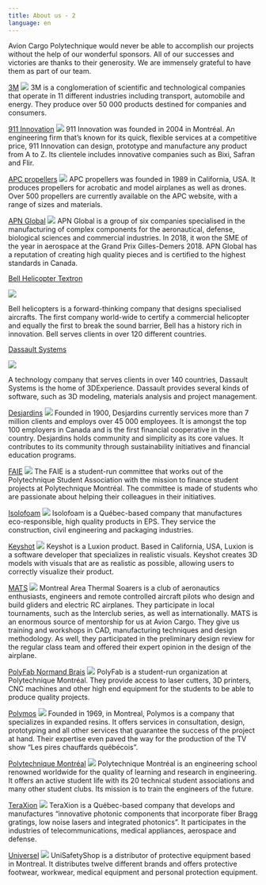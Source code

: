 ```yaml
---
title: About us - 2
language: en
---
```

Avion Cargo Polytechnique would never be able to accomplish our projects without the help of our wonderful sponsors. All of our successes and victories are thanks to their generosity. We are immensely grateful to have them as part of our team. 

[3M](https://www.3mcanada.ca/3M/en_CA/company-ca/)
![](https://res.cloudinary.com/decninixz/image/upload/v1598878497/3M_logo_wordmark_gaxeov.png)
3M is a conglomeration of scientific and technological companies that operate in 11 different industries including transport, automobile and energy. They produce over 50 000 products destined for companies and consumers. 

[911 Innovation](https://911innovation.com/)
![](https://res.cloudinary.com/decninixz/image/upload/v1598878594/911-innovation-1_akh6ln.jpg)
911 Innovation was founded in 2004 in Montréal. An engineering firm that’s known for its quick, flexible services at a competitive price, 911 Innovation can design, prototype and manufacture any product from A to Z. Its clientele includes innovative companies such as Bixi, Safran and Flir. 

[APC propellers](https://www.apcprop.com/)
![](https://res.cloudinary.com/decninixz/image/upload/v1598878594/APC-logo-color-20151012_szqeos.png)
APC propellers was founded in 1989 in California, USA. It produces propellers for acrobatic and model airplanes as well as drones. Over 500 propellers are currently available on the APC website, with a range of sizes and materials. 

[APN Global](http://apnglobal.ca/en/)
![](https://res.cloudinary.com/decninixz/image/upload/v1598878594/APN_lcbdxn.png)
APN Global is a group of six companies specialised in the manufacturing of complex components for the aeronautical, defense, biological sciences and commercial industries. In 2018, it won the SME of the year in aerospace at the Grand Prix Gilles-Demers 2018. APN Global has a reputation of creating high quality pieces and is certified to the highest standards in Canada. 

[Bell Helicopter Textron](https://www.bellflight.com/company/about) 

![](https://res.cloudinary.com/decninixz/image/upload/v1598878594/1200px-Bell_logo_2018.svg_dqpmvk.png)

Bell helicopters is a forward-thinking company that designs specialised aircrafts. The first company world-wide to certify a commercial helicopter and equally the first to break the sound barrier, Bell has a history rich in innovation. Bell serves clients in over 120 different countries. 



[Dassault Systems ](https://www.3ds.com/about-3ds/)

![](https://res.cloudinary.com/decninixz/image/upload/v1601405532/Dassault-Syst-mes-Logo_f7amvo.png)

A technology company that serves clients in over 140 countries, Dassault Systems is the home of 3DExperience. Dassault provides several kinds of software, such as 3D modeling, materials analysis and project management. 



[Desjardins](https://www.desjardins.com/ca/) 
![](https://res.cloudinary.com/decninixz/image/upload/v1598878594/Desjardins_logo_jlhwup.png)
Founded in 1900, Desjardins currently services more than 7 million clients and employs over 45 000 employees. It is amongst the top 100 employers in Canada and is the first financial cooperative in the country. Desjardins holds community and simplicity as its core values. It contributes to its community through sustainability initiatives and financial education programs. 

[FAIE](https://www.aep.polymtl.ca/faie)
![](https://res.cloudinary.com/decninixz/image/upload/v1598878595/logo-sp-16-1024x1024_rwbsfv.png)
The FAIE is a student-run committee that works out of the Polytechnique Student Association with the mission to finance student projects at Polytechnique Montréal. The committee is made of students who are passionate about helping their colleagues in their initiatives. 

[Isolofoam](https://isolofoam.com/en/) 
![](https://res.cloudinary.com/decninixz/image/upload/v1598878594/logo-isolofoam_bcji2i.png)
Isolofoam is a Québec-based company that manufactures eco-responsible, high quality products in EPS. They service the construction, civil engineering and packaging industries. 

[Keyshot](https://www.keyshot.com/)
![](https://res.cloudinary.com/decninixz/image/upload/v1598879891/keyshot-big_qgps4a.png)
Keyshot is a Luxion product. Based in California, USA, Luxion is a software developer that specializes in realistic visuals. Keyshot creates 3D models with visuals that are as realistic as possible, allowing users to correctly visualize their product. 

[MATS](http://www.matsclub.org/index.html) 
![](https://res.cloudinary.com/decninixz/image/upload/v1598878595/logo_MATS_1974_pudagx.png)
Montreal Area Thermal Soarers is a club of aeronautics enthusiasts, engineers and remote controlled aircraft pilots who design and build gliders and electric RC airplanes. They participate in local tournaments, such as the Interclub series, as well as internationally. MATS is an enormous source of mentorship for us at Avion Cargo. They give us training and workshops in CAD, manufacturing techniques and design methodology. As well, they participated in the preliminary design review for the regular class team and offered their expert opinion in the design of the airplane. 

[PolyFab Normand Brais](https://polyfab.polymtl.ca/) 
![](https://res.cloudinary.com/decninixz/image/upload/v1598878595/polyfab-ieddec2_bmexmt.png)
PolyFab is a student-run organization at Polytechnique Montréal. They provide access to laser cutters, 3D printers, CNC machines and other high end equipment for the students to be able to produce quality projects. 

[Polymos](https://www.polymos.com/)
![](https://res.cloudinary.com/decninixz/image/upload/v1598880820/logo_qa8hpe.png)
Founded in 1969, in Montreal, Polymos is a company that specializes in expanded resins. It offers services in consultation, design, prototyping and all other services that guarantee the success of the project at hand. Their expertise even paved the way for the production of the TV show “Les pires chauffards québécois”. 

[Polytechnique Montréal](https://www.polymtl.ca/)
![](https://res.cloudinary.com/decninixz/image/upload/v1598880934/1200px-_C3_89cole_Polytechnique_de_Montr_C3_A9al_Logo.svg_lzso09.png)
Polytechnique Montréal is an engineering school renowned worldwide for the quality of learning and research in engineering. It offers an active student life with its 20 technical student associations and many other student clubs. Its mission is to train the engineers of the future.

[TeraXion](https://www.teraxion.com/en/)
![](https://res.cloudinary.com/decninixz/image/upload/v1598878595/Teraxion_ysuodp.png)
TeraXion is a Québec-based company that develops and manufactures “innovative photonic components that incorporate fiber Bragg gratings, low noise lasers and integrated photonics”. It participates in the industries of telecommunications, medical appliances, aerospace and defense. 

[Universel](https://unisafetyshop.com/) 
![](https://res.cloudinary.com/decninixz/image/upload/v1598878595/universel_security_02_xxwgjm.jpg)
UniSafetyShop is a distributor of protective equipment based in Montreal. It distributes twelve different brands and offers protective footwear, workwear, medical equipment and personal protection equipment.